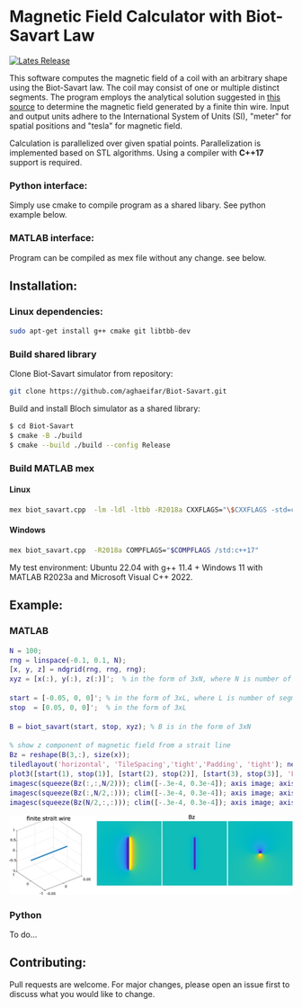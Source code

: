 # Magnetic Field Calculator with Biot-Savart Law

[![Lates Release](https://img.shields.io/github/v/release/aghaeifar/Biot-Savart)](https://github.com/aghaeifar/Biot-Savart/releases)


This software computes the magnetic field of a coil with an arbitrary shape using the Biot-Savart law. The coil may consist of one or multiple distinct segments. The program employs the analytical solution suggested in [this source](https://physics.stackexchange.com/questions/662024/) to determine the magnetic field generated by a finite thin wire. Input and output units adhere to the International System of Units (SI), "meter" for spatial positions and "tesla" for magnetic field.

Calculation is parallelized over given spatial points. Parallelization is implemented based on STL algorithms. Using a compiler with **C++17** support is required.

### Python interface:
Simply use cmake to compile program as a shared libary. See python example below.

### MATLAB interface: 
Program can be compiled as mex file without any change. see below.


## Installation:

### Linux dependencies:

```sh
sudo apt-get install g++ cmake git libtbb-dev
```
### Build shared library
Clone Biot-Savart simulator from repository:

```sh
git clone https://github.com/aghaeifar/Biot-Savart.git
```

Build and install Bloch simulator as a shared library:

```sh
$ cd Biot-Savart
$ cmake -B ./build
$ cmake --build ./build --config Release
```

### Build MATLAB mex  
#### Linux
```sh
mex biot_savart.cpp  -lm -ldl -ltbb -R2018a CXXFLAGS="\$CXXFLAGS -std=c++17"
```
#### Windows
```sh
mex biot_savart.cpp  -R2018a COMPFLAGS="$COMPFLAGS /std:c++17"
```

My test environment: Ubuntu 22.04 with g++ 11.4 + Windows 11 with MATLAB R2023a and Microsoft Visual C++ 2022.

## Example:
### MATLAB

```matlab
N = 100;
rng = linspace(-0.1, 0.1, N);
[x, y, z] = ndgrid(rng, rng, rng);
xyz = [x(:), y(:), z(:)]';  % in the form of 3xN, where N is number of spatial points

start = [-0.05, 0, 0]'; % in the form of 3xL, where L is number of segments
stop  = [0.05, 0, 0]';  % in the form of 3xL

B = biot_savart(start, stop, xyz); % B is in the form of 3xN

% show z component of magnetic field from a strait line 
Bz = reshape(B(3,:), size(x));
tiledlayout('horizontal', 'TileSpacing','tight','Padding', 'tight'); nexttile;
plot3([start(1), stop(1)], [start(2), stop(2)], [start(3), stop(3)], 'LineWidth', 3); grid on; nexttile;
imagesc(squeeze(Bz(:,:,N/2))); clim([-.3e-4, 0.3e-4]); axis image; axis off; nexttile;
imagesc(squeeze(Bz(:,N/2,:))); clim([-.3e-4, 0.3e-4]); axis image; axis off; nexttile;
imagesc(squeeze(Bz(N/2,:,:))); clim([-.3e-4, 0.3e-4]); axis image; axis off; 
```
![z component of magnetic field from a strait line](./img/1.jpg)

### Python
To do...

## Contributing:

Pull requests are welcome. For major changes, please open an issue first to discuss what you would like to change.
